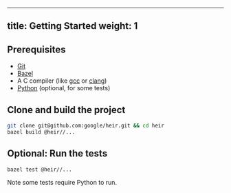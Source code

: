 <!-- mdformat off(yaml frontmatter) -->
---
title: Getting Started
weight: 1
---
<!-- mdformat on -->

## Prerequisites

-   [Git](https://git-scm.com/)
-   [Bazel](https://github.com/bazelbuild/bazelisk)
-   A C compiler (like [gcc](https://gcc.gnu.org/) or
    [clang](https://clang.llvm.org/))
-   [Python](https://www.python.org/) (optional, for some tests)

## Clone and build the project

```bash
git clone git@github.com:google/heir.git && cd heir
bazel build @heir//...
```

## Optional: Run the tests

```bash
bazel test @heir//...
```

Note some tests require Python to run.
